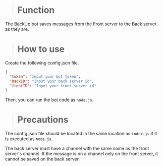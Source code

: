 > # Function
The BackUp bot saves messages from the Front server to the Back server as they are.

> # How to use
Create the following config.json file.
```json
{
  "token": "Input your bot token",
  "backID": "Input your back server id",
  "frontID": "Input your front server id"
}
```
Then, you can run the bot code as `node.js`.

> # Precautions
The config.json file should be located in the same location as `index.js` if it is executed as `node.js`.

The back server must have a channel with the same name as the front server's channel.
If the message is on a channel only on the front server, it cannot be saved on the back server.